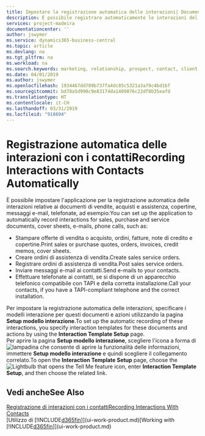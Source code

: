 ```yaml
---
title: Impostare la registrazione automatica delle interazioni| Documenti Microsoft
description: È possibile registrare automaticamente le interazioni del client o clienti, ad esempio, per le vendite, acquisti e documenti di assistenza o telefonate.
services: project-madeira
documentationcenter: ''
author: jswymer
ms.service: dynamics365-business-central
ms.topic: article
ms.devlang: na
ms.tgt_pltfrm: na
ms.workload: na
ms.search.keywords: marketing, relationship, prospect, contact, client, customer
ms.date: 04/01/2019
ms.author: jswymer
ms.openlocfilehash: 1934467dd789b737fa4dc85c5321a3a79c4bd1bf
ms.sourcegitcommit: bd78a5d990c9e83174da1409076c22df8b35eafd
ms.translationtype: HT
ms.contentlocale: it-CH
ms.lasthandoff: 03/31/2019
ms.locfileid: "918694"
---
```

# <a name="recording-interactions-with-contacts-automatically"></a><span data-ttu-id="1eaef-103">Registrazione automatica delle interazioni con i contatti</span><span class="sxs-lookup"><span data-stu-id="1eaef-103">Recording Interactions with Contacts Automatically</span></span>
<span data-ttu-id="1eaef-104">È possibile impostare l'applicazione per la registrazione automatica delle interazioni relative ai documenti di vendite, acquisti e assistenza, copertine, messaggi e-mail, telefonate, ad esempio:</span><span class="sxs-lookup"><span data-stu-id="1eaef-104">You can set up the application to automatically record interactions for sales, purchase and service documents, cover sheets, e-mails, phone calls, such as:</span></span>

* <span data-ttu-id="1eaef-105">Stampare offerte di vendita o acquisto, ordini, fatture, note di credito e copertine.</span><span class="sxs-lookup"><span data-stu-id="1eaef-105">Print sales or purchase quotes, orders, invoices, credit memos, cover sheets.</span></span>
* <span data-ttu-id="1eaef-106">Creare ordini di assistenza di vendita.</span><span class="sxs-lookup"><span data-stu-id="1eaef-106">Create sales service orders.</span></span>
* <span data-ttu-id="1eaef-107">Registrare ordini di assistenza di vendita.</span><span class="sxs-lookup"><span data-stu-id="1eaef-107">Post sales service orders.</span></span>
* <span data-ttu-id="1eaef-108">Inviare messaggi e-mail ai contatti.</span><span class="sxs-lookup"><span data-stu-id="1eaef-108">Send e-mails to your contacts.</span></span>
* <span data-ttu-id="1eaef-109">Effettuare telefonate ai contatti, se si dispone di un apparecchio telefonico compatibile con TAPI e della corretta installazione.</span><span class="sxs-lookup"><span data-stu-id="1eaef-109">Call your contacts, if you have a TAPI-compliant telephone and the correct installation.</span></span>

<span data-ttu-id="1eaef-110">Per impostare la registrazione automatica delle interazioni, specificare i modelli interazione per questi documenti e azioni utilizzando la pagina **Setup modello interazione**.</span><span class="sxs-lookup"><span data-stu-id="1eaef-110">To set up the automatic recording of these interactions, you specify interaction templates for these documents and actions by using the **Interaction Template Setup** page.</span></span>  
<span data-ttu-id="1eaef-111">Per aprire la pagina **Setup modello interazione**, scegliere l'icona a forma di ![lampadina che consente di aprire la funzionalità delle informazioni](media/ui-search/search_small.png "Informazioni sull'operazione che si desidera eseguire"), immettere **Setup modello interazione** e quindi scegliere il collegamento correlato.</span><span class="sxs-lookup"><span data-stu-id="1eaef-111">To open the **Interaction Template Setup** page, choose the ![Lightbulb that opens the Tell Me feature](media/ui-search/search_small.png "Tell me what you want to do") icon, enter **Interaction Template Setup**, and then choose the related link.</span></span>

## <a name="see-also"></a><span data-ttu-id="1eaef-112">Vedi anche</span><span class="sxs-lookup"><span data-stu-id="1eaef-112">See Also</span></span>
[<span data-ttu-id="1eaef-113">Registrazione di interazioni con i contatti</span><span class="sxs-lookup"><span data-stu-id="1eaef-113">Recording Interactions With Contacts</span></span>](marketing-interactions.md)  
<span data-ttu-id="1eaef-114">[Utilizzo di [!INCLUDE[d365fin](includes/d365fin_md.md)]](ui-work-product.md)</span><span class="sxs-lookup"><span data-stu-id="1eaef-114">[Working with [!INCLUDE[d365fin](includes/d365fin_md.md)]](ui-work-product.md)</span></span>  
